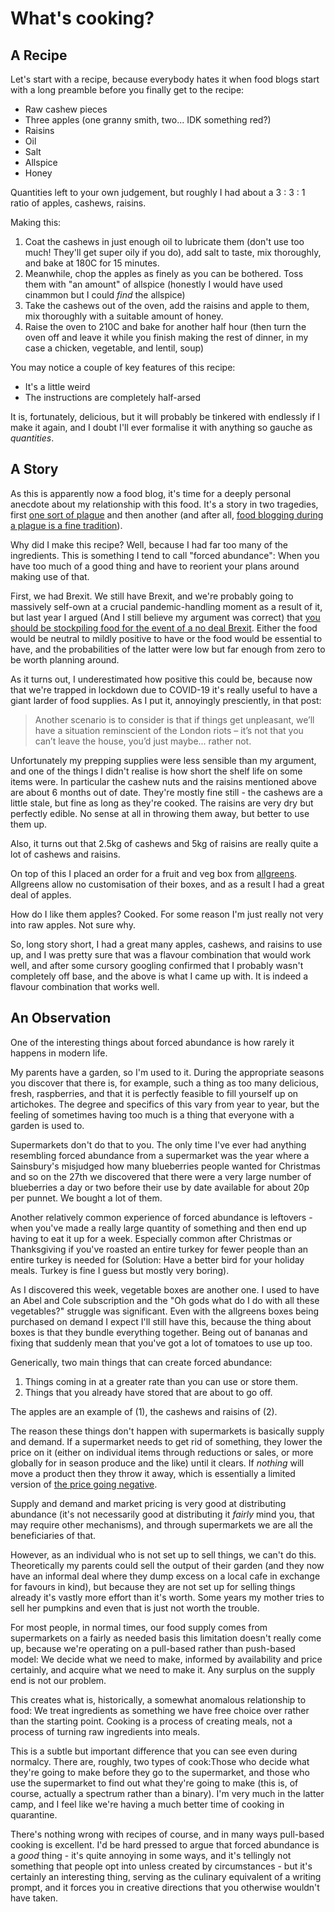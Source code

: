 # What's cooking?

## A Recipe

Let's start with a recipe, because everybody hates it when food blogs start with a long preamble before you finally get to the recipe:

* Raw cashew pieces
* Three apples (one granny smith, two... IDK something red?)
* Raisins
* Oil
* Salt
* Allspice
* Honey

Quantities left to your own judgement, but roughly I had about a 3 : 3 : 1 ratio of apples, cashews, raisins.

Making this:

1. Coat the cashews in just enough oil to lubricate them (don't use too much! They'll get super oily if you do), add salt to taste, mix thoroughly, and bake at 180C for 15 minutes.
2. Meanwhile, chop the apples as finely as you can be bothered. Toss them with "an amount" of allspice (honestly I would have used cinammon but I could *find* the allspice)
3. Take the cashews out of the oven, add the raisins and apple to them, mix thoroughly with a suitable amount of honey.
4. Raise the oven to 210C and bake for another half hour (then turn the oven off and leave it while you finish making the rest of dinner, in my case a chicken, vegetable, and lentil, soup)

You may notice a couple of key features of this recipe:

* It's a little weird
* The instructions are completely half-arsed

It is, fortunately, delicious, but it will probably be tinkered with endlessly if I make it again, and I doubt I'll ever formalise it with anything so gauche as *quantities*.

## A Story

As this is apparently now a food blog, it's time for a deeply personal anecdote about my relationship with this food.
It's a story in two tragedies, first [one sort of plague](https://amzn.to/2xXqsF2) and then another (and after all, [food blogging during a plague is a fine tradition](http://clarkesworldmagazine.com/kritzer_11_15/)).

Why did I make this recipe? Well, because I had far too many of the ingredients. This is something I tend to call "forced abundance": When you have too much of a good thing and have to reorient your plans around making use of that.

First, we had Brexit. We still have Brexit, and we're probably going to massively self-own at a crucial pandemic-handling moment as a result of it, but last year I argued (And I still believe my argument was correct) that [you should be stockpiling food for the event of a no deal Brexit](https://www.drmaciver.com/2019/02/you-should-be-stockpiling-food-for-brexit/). Either the food would be neutral to mildly positive to have or the food would be essential to have, and the probabilities of the latter were low but far enough from zero to be worth planning around.

As it turns out, I underestimated how positive this could be, because now that we're trapped in lockdown due to COVID-19 it's really useful to have a giant larder of food supplies. As I put it, annoyingly presciently, in that post:

> Another scenario is to consider is that if things get unpleasant, we’ll have a situation reminscient of the London riots – it’s not that you can’t leave the house, you’d just maybe... rather not.

Unfortunately my prepping supplies were less sensible than my argument, and one of the things I didn't realise is how short the shelf life on some items were. In particular the cashew nuts and the raisins mentioned above are about 6 months out of date. They're mostly fine still - the cashews are a little stale, but fine as long as they're cooked. The raisins are very dry but perfectly edible. No sense at all in throwing them away, but better to use them up.

Also, it turns out that 2.5kg of cashews and 5kg of raisins are really quite a lot of cashews and raisins.

On top of this I placed an order for a fruit and veg box from [allgreens](https://allgreens.co.uk/). Allgreens allow no customisation of their boxes, and as a result I had a great deal of apples.

How do I like them apples? Cooked. For some reason I'm just really not very into raw apples. Not sure why.

So, long story short, I had a great many apples, cashews, and raisins to use up, and I was pretty sure that was a flavour combination that would work well, and after some cursory googling confirmed that I probably wasn't completely off base, and the above is what I came up with. It is indeed a flavour combination that works well.

## An Observation

One of the interesting things about forced abundance is how rarely it happens in modern life.

My parents have a garden, so I'm used to it. During the appropriate seasons you discover that there is, for example, such a thing as too many delicious, fresh, raspberries, and that it is perfectly feasible to fill yourself up on artichokes.
The degree and specifics of this vary from year to year, but the feeling of sometimes having too much is a thing that everyone with a garden is used to.

Supermarkets don't do that to you. The only time I've ever had anything resembling forced abundance from a supermarket was the year where a Sainsbury's misjudged how many blueberries people wanted for Christmas and so on the 27th we discovered that there were a very large number of blueberries a day or two before their use by date available for about 20p per punnet. We bought a lot of them.

Another relatively common experience of forced abundance is leftovers - when you've made a really large quantity of something and then end up having to eat it up for a week. Especially common after Christmas or Thanksgiving if you've roasted an entire turkey for fewer people than an entire turkey is needed for (Solution: Have a better bird for your holiday meals. Turkey is fine I guess but mostly very boring).

As I discovered this week, vegetable boxes are another one. I used to have an Abel and Cole subscription and the "Oh gods what do I do with all these vegetables?" struggle was significant. Even with the allgreens boxes being purchased on demand I expect I'll still have this, because the thing about boxes is that they bundle everything together. Being out of bananas and fixing that suddenly mean that you've got a lot of tomatoes to use up too.

Generically, two main things that can create forced abundance:

1. Things coming in at a greater rate than you can use or store them.
2. Things that you already have stored that are about to go off.

The apples are an example of (1), the cashews and raisins of (2).

The reason these things don't happen with supermarkets is basically supply and demand. If a supermarket needs to get rid of something, they lower the price on it (either on individual items through reductions or sales, or more globally for in season produce and the like) until it clears. If *nothing* will move a product then they throw it away, which is essentially a limited version of [the price going negative](https://edition.cnn.com/2020/04/01/business/oil-prices-crash-storage-space/index.html).

Supply and demand and market pricing is very good at distributing abundance (it's not necessarily good at distributing it *fairly* mind you, that may require other mechanisms), and through supermarkets we are all the beneficiaries of that.

However, as an individual who is not set up to sell things, we can't do this. Theoretically my parents could sell the output of their garden (and they now have an informal deal where they dump excess on a local cafe in exchange for favours in kind), but because they are not set up for selling things already it's vastly more effort than it's worth. Some years my mother tries to sell her pumpkins and even that is just not worth the trouble.

For most people, in normal times, our food supply comes from supermarkets on a fairly as needed basis this limitation doesn't really come up, because we're operating on a pull-based rather than push-based model: We decide what we need to make, informed by availability and price certainly, and acquire what we need to make it. Any surplus on the supply end is not our problem.

This creates what is, historically, a somewhat anomalous relationship to food: We treat ingredients as something we have free choice over rather than the starting point. Cooking is a process of creating meals, not a process of turning raw ingredients into meals.

This is a subtle but important difference that you can see even during normalcy. There are, roughly, two types of cook:Those who decide what they're going to make before they go to the supermarket, and those who use the supermarket to find out what they're going to make (this is, of course, actually a spectrum rather than a binary). I'm very much in the latter camp, and I feel like we're having a much better time of cooking in quarantine.

There's nothing wrong with recipes of course, and in many ways pull-based cooking is excellent. I'd be hard pressed to argue that forced abundance is a *good* thing - it's quite annoying in some ways, and it's tellingly not something that people opt into unless created by circumstances - but it's certainly an interesting thing, serving as the culinary equivalent of a writing prompt, and it forces you in creative directions that you otherwise wouldn't have taken.
